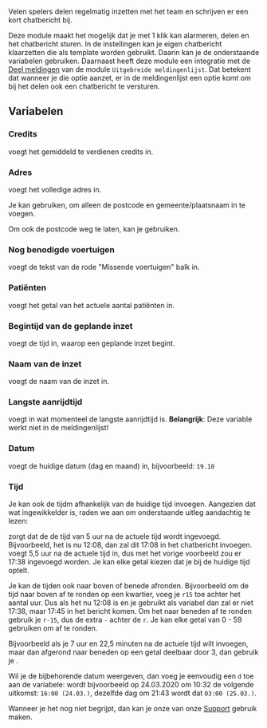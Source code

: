Velen spelers delen regelmatig inzetten met het team en schrijven er een kort chatbericht bij.

Deze module maakt het mogelijk dat je met 1 klik kan alarmeren, delen en het chatbericht sturen. 
In de instellingen kan je eigen chatbericht klaarzetten die als template worden gebruikt. Daarin kan je de onderstaande variabelen gebruiken. 
Daarnaast heeft deze module een integratie met de [Deel meldingen](../extendedCallList/#deel-meldingen) van de module `Uitgebreide meldingenlijst`. Dat betekent dat wanneer je die optie aanzet, er in de meldingenlijst een optie komt om bij het delen ook een chatbericht te versturen.

## Variabelen

### Credits

<variable variable="credits"/> voegt het gemiddeld te verdienen credits in.

### Adres

<variable variable="address"/> voegt het volledige adres in.

Je kan <variable variable="city"/> gebruiken, om alleen de postcode en gemeente/plaatsnaam in te voegen.

Om ook de postcode weg te laten, kan je <variable variable="cityWithoutZip"/> gebruiken.

### Nog benodigde voertuigen

<variable variable="remaining"/> voegt de tekst van de rode "Missende voertuigen" balk in.

### Patiënten

<variable variable="patients"/> voegt het getal van het actuele aantal patiënten in.

### Begintijd van de geplande inzet

<variable variable="beginAt"/> voegt de tijd in, waarop een geplande inzet begint.

### Naam van de inzet

<variable variable="name"/> voegt de naam van de inzet in.

### Langste aanrijdtijd

<variable variable="longestDrive"/> voegt in wat momenteel de langste aanrijdtijd is.
<b>Belangrijk</b>: Deze variable werkt niet in de meldingenlijst!

### Datum

<variable variable="today"/> voegt de huidige datum (dag en maand) in, bijvoorbeeld: `19.10`

### Tijd

Je kan ook de tijdm afhankelijk van de huidige tijd invoegen. Aangezien dat wat ingewikkelder is, raden we aan om onderstaande uitleg aandachtig te lezen:

<variable variable="now+5"/> zorgt dat de de tijd van 5 uur na de actuele tijd wordt ingevoegd. Bijvoorbeeld, het is nu 12:08, dan zal dit 17:08 in het chatbericht invoegen. <variable variable="now+5,5"/> voegt 5,5 uur na de actuele tijd in, dus met het vorige voorbeeld zou er 17:38 ingevoegd worden. Je kan elke getal kiezen dat je bij de huidige tijd optelt.

Je kan de tijden ook naar boven of benede afronden. Bijvoorbeeld om de tijd naar boven af te ronden op een kwartier, voeg je `r15` toe achter het aantal uur. Dus als het nu 12:08 is en je gebruikt als variabel <variable variable="now+5,5r15"/> dan zal er niet 17:38, maar 17:45 in het bericht komen.
Om het naar beneden af te ronden gebruik je `r-15`, dus de extra `-` achter de `r`. Je kan elke getal van 0 - 59 gebruiken om af te ronden.

Bijvoorbeeld als je 7 uur en 22,5 minuten na de actuele tijd wilt invoegen, maar dan afgerond naar beneden op een getal deelbaar door 3, dan gebruik je <variable variable="now+7.266r-3"/>. 

Wil je de bijbehorende datum weergeven, dan voeg je eenvoudig een `d` toe aan de variabele: <code v-html="'{{now+5r0d}}'"></code> wordt bijvoorbeeld op 24.03.2020 om 10:32 de volgende uitkomst: `16:00 (24.03.)`, dezelfde dag om 21:43 wordt dat `03:00 (25.03.)`. 

Wanneer je het nog niet begrijpt, dan kan je onze van onze [Support](../../support.md) gebruik maken.
